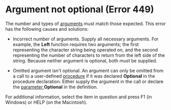 
# Argument not optional (Error 449)

The number and types of  [arguments](b8bdf64f-5920-1ae9-16d0-b26d09524a30.md) must match those expected. This error has the following causes and solutions:



- Incorrect number of arguments. Supply all necessary arguments. For example, the  **Left** function requires two arguments; the first representing the character string being operated on, and the second representing the number of characters to return from the left side of the string. Because neither argument is optional, both must be supplied.
    
- Omitted argument isn't optional. An argument can only be omitted from a call to a user-defined  [procedure](b8bdf64f-5920-1ae9-16d0-b26d09524a30.md) if it was declared **Optional** in the procedure declaration. Either supply the argument in the call or declare the [parameter ](b8bdf64f-5920-1ae9-16d0-b26d09524a30.md) **Optional** in the definition.
    

For additional information, select the item in question and press F1 (in Windows) or HELP (on the Macintosh).

